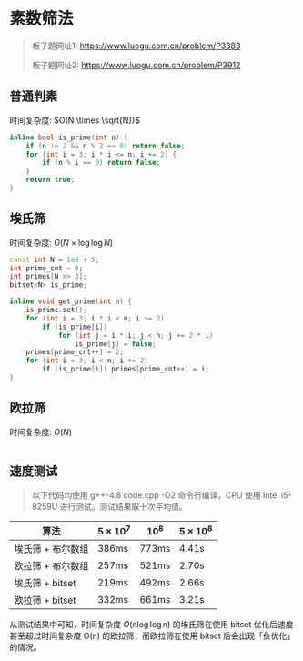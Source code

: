# 素数筛法

> 板子题网址1: https://www.luogu.com.cn/problem/P3383
>
> 板子题网址2: https://www.luogu.com.cn/problem/P3912

## 普通判素

时间复杂度: $O(N \times \sqrt{N})$

```cpp
inline bool is_prime(int n) {
    if (n != 2 && n % 2 == 0) return false;
    for (int i = 3; i * i <= n; i += 2) {
        if (n % i == 0) return false;
    }
    return true;
}
```

## 埃氏筛

时间复杂度: $O(N \times \log \log N)$

```cpp
const int N = 1e8 + 5;
int prime_cnt = 0;
int primes[N >> 3];
bitset<N> is_prime;

inline void get_prime(int n) {
    is_prime.set();
    for (int i = 3; i * i < n; i += 2)
        if (is_prime[i])
            for (int j = i * i; j < n; j += 2 * i)
                is_prime[j] = false;
    primes[prime_cnt++] = 2;
    for (int i = 3; i < n; i += 2)
        if (is_prime[i]) primes[prime_cnt++] = i;
}
```

## 欧拉筛

时间复杂度: $O(N)$

```cpp

```

## 速度测试

> 以下代码均使用 g++-4.8 code.cpp -O2 命令行编译，CPU 使用 Intel i5-8259U 进行测试。测试结果取十次平均值。

| 算法              | $5 \times 10^7$ | $10^8$ | $5 \times 10^8$ |
| ----------------- | --------------- | ------ | --------------- |
| 埃氏筛 + 布尔数组 | 386ms           | 773ms  | 4.41s           |
| 欧拉筛 + 布尔数组 | 257ms           | 521ms  | 2.70s           |
| 埃氏筛 + bitset   | 219ms           | 492ms  | 2.66s           |
| 欧拉筛 + bitset   | 332ms           | 661ms  | 3.21s           |

从测试结果中可知，时间复杂度 $O(n \log \log n)$ 的埃氏筛在使用 bitset 优化后速度甚至超过时间复杂度 O(n) 的欧拉筛，而欧拉筛在使用 bitset 后会出现「负优化」的情况。
